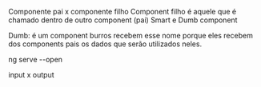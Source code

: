 Componente pai x componente filho
Component filho é aquele que é chamado dentro de outro component (pai)
Smart e Dumb component

Dumb: é um component burros recebem esse nome porque eles recebem dos components pais os dados que serão utilizados neles. 

ng serve --open

input x output
